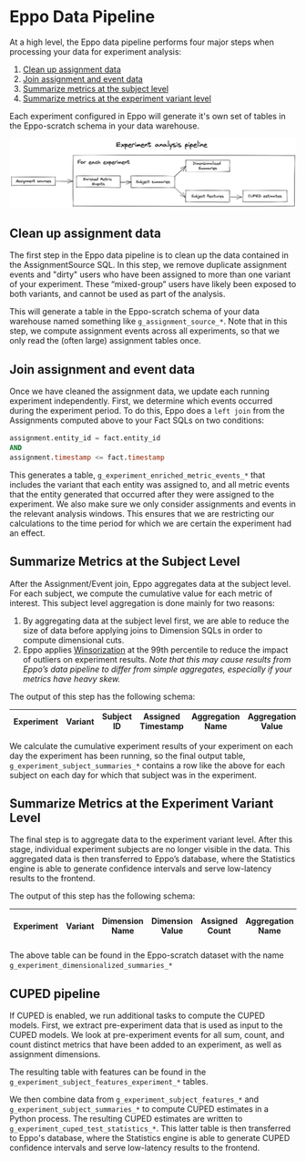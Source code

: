 # Eppo Data Pipeline

At a high level, the Eppo data pipeline performs four major steps when processing your data for experiment analysis:

1. [Clean up assignment data](#clean-up-assignment-data)
2. [Join assignment and event data](#join-assignment-and-event-data)
3. [Summarize metrics at the subject level](#summarize-metrics-at-the-subject-level)
4. [Summarize metrics at the experiment variant level](#summarize-metrics-at-the-experiment-variant-level)

Each experiment configured in Eppo will generate it's own set of tables in the Eppo-scratch schema in your data warehouse.

![Pipeline visualization](../../../static/img/building-experiments/experiment-pipeline.png)

## Clean up assignment data
The first step in the Eppo data pipeline is to clean up the data contained in the AssignmentSource SQL. In this step, we remove duplicate assignment events and "dirty" users who have been assigned to more than one variant of your experiment. These “mixed-group” users have likely been exposed to both variants, and cannot be used as part of the analysis.

This will generate a table in the Eppo-scratch schema of your data warehouse named something like `g_assignment_source_*`. Note that in this step, we compute assignment events across all experiments, so that we only read the (often large) assignment tables once.

## Join assignment and event data

Once we have cleaned the assignment data, we update each running experiment independently.
First, we determine which events occurred during the experiment period. To do this, Eppo does a `left join` from the Assignments computed above to your Fact SQLs on two conditions:

```sql
assignment.entity_id = fact.entity_id
AND
assignment.timestamp <= fact.timestamp
```

This generates a table, `g_experiment_enriched_metric_events_*` that includes the variant that each entity was assigned to, and all metric events that the entity generated that occurred after they were assigned to the experiment. We also make sure we only consider assignments and events in the relevant analysis windows. This ensures that we are restricting our calculations to the time period for which we are certain the experiment had an effect.

## Summarize Metrics at the Subject Level

After the Assignment/Event join, Eppo aggregates data at the subject level. For each subject, we compute the cumulative value for each metric of interest. This subject level aggregation is done mainly for two reasons:

1. By aggregating data at the subject level first, we are able to reduce the size of data before applying joins to Dimension SQLs in order to compute dimensional cuts.
2. Eppo applies [Winsorization](https://en.wikipedia.org/wiki/Winsorizing) at the 99th percentile to reduce the impact of outliers on experiment results. _Note that this may cause results from Eppo’s data pipeline to differ from simple aggregates, especially if your metrics have heavy skew._

The output of this step has the following schema:

| Experiment      | Variant | Subject ID | Assigned Timestamp | Aggregation Name | Aggregation Value |
| ----------- | ----------- | ----------- | ----------- | ----------- | ----------- |

We calculate the cumulative experiment results of your experiment on each day the experiment has been running, so the final output table, `g_experiment_subject_summaries_*` contains a row like the above for each subject on each day for which that subject was in the experiment.

## Summarize Metrics at the Experiment Variant Level

The final step is to aggregate data to the experiment variant level. After this stage, individual experiment subjects are no longer visible in the data. This aggregated data is then transferred to Eppo’s database, where the Statistics engine is able to generate confidence intervals and serve low-latency results to the frontend.

The output of this step has the following schema:

| Experiment      | Variant | Dimension Name | Dimension Value | Assigned Count | Aggregation Name | Aggregation Sum | Aggregation Sum of Squares|
| ----------- | ----------- | ----------- | ----------- | ----------- | ----------- | ----------- | ----------- |

The above table can be found in the Eppo-scratch dataset with the name `g_experiment_dimensionalized_summaries_*`

## CUPED pipeline

If CUPED is enabled, we run additional tasks to compute the CUPED models. First, we extract pre-experiment data that is used as input to the CUPED models. We look at pre-experiment events for all sum, count, and count distinct metrics that have been added to an experiment, as well as assignment dimensions.

The resulting table with features can be found in the `g_experiment_subject_features_experiment_*` tables.

We then combine data from `g_experiment_subject_features_*` and `g_experiment_subject_summaries_*` to compute CUPED estimates in a Python process. The resulting CUPED estimates are written to `g_experiment_cuped_test_statistics_*`. This latter table is then transferred to Eppo's database, where the Statistics engine is able to generate CUPED confidence intervals and serve low-latency results to the frontend.

